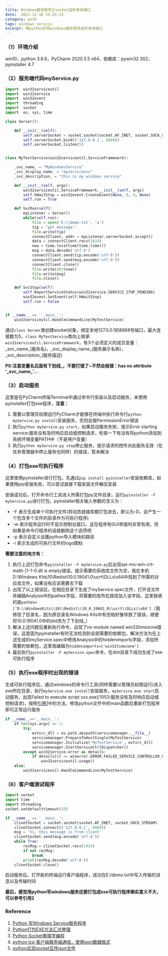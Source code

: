 ```yaml
---
title: Windows服务程序之socket监听本地端口
date:  2021-12-18 15:25:13
category: work
tags: windows service
excerpt: 用python实现windows服务程序监听本地端口
---
```


### （1）环境介绍
win10，python 3.8.6，PyCharm 2020.3.5 x64，依赖库：pywin32 302，pyinstaller 4.7

### （2）服务端代码myService.py

```python
import  win32serviceutil
import  win32service
import  win32event
import  threading
import  socket
import  os, sys, time

class Server():

    def __init__(self):
        self.serverSocket = socket.socket(socket.AF_INET, socket.SOCK_STREAM)
        self.serverSocket.bind(('127.0.0.1', 8888))
        self.serverSocket.listen(5)


class MyTestService(win32serviceutil.ServiceFramework):

    _svc_name_ = "MyWindowsService"
    _svc_display_name_ = "myservicexxx"
    _svc_description_ = "this is my windows service"

    def __init__(self, args):
        win32serviceutil.ServiceFramework.__init__(self, args)
        self.hWaitStop = win32event.CreateEvent(None, 0, 0, None)
        self.run = True

    def SvcRun(self):
        myListener = Server()
        while(self.run):
            file = open('E:\\demo.txt', 'a')
            tip = "get message:"
            file.write(tip)
            connectClient, addr = myListener.serverSocket.accept()
            data = connectClient.recv(1024)
            now = time.localtime(time.time())
            msg = data.decode('utf-8')
            connectClient.send(tip.encode('utf-8'))
            connectClient.send(msg.encode('utf-8'))
            connectClient.close()
            file.write(str(now))
            file.write(msg)
            file.close()

    def SvcStop(self):
        self.ReportServiceStatus(win32service.SERVICE_STOP_PENDING)
        win32event.SetEvent(self.hWaitStop)
        self.run = False


if __name__ == '__main__':
    win32serviceutil.HandleCommandLine(MyTestService)
```
通过`class Server`类创建socket对象，绑定本地127.0.0.1的8888号端口，最大连接数为5，`class MyTestService`类向上继承`win32serviceutil.ServiceFramework`，有3个必须定义的成员变量：\_svc\_name\_(服务名)，\_svc\_display\_name\_(服务展示名称)，\_svc\_description\_(服务描述)<br>

**PS:注意变量名后面有下划线_，不要打错了~不然会报错：has no attribute '\_svc\_name\_'...**

### （3）启动服务
这里是在PyCharm终端Terminal中通过命令行安装以及启动服务，未使用pyinstaller打包exe程序，**注意：**
1. 需要以管理员权限运行PyCharm才能够在终端中执行命令行`python myService.py install`安装服务，否则会报PermissionError错误
2. 执行`python myService.py start`，如果启动服务失败，提示Error starting service:服务没有及时响应启动或控制请求，检查一下有没有将python添加到系统环境变量PATH中（不是用户变量）
3. 执行`python myService.py stop`停止服务，提示请求的控件对此服务无效（在任务管理器中停止服务也同样）的错误，暂未解决

### （4）打包exe可执行程序
这里使用pyinstaller进行打包，先通过`pip install pyinstaller`安装依赖库，如果使用pip安装失败，可以尝试直接下载安装文件解压安装<br>

安装成功后，打开命令行工具进入所需打包py文件目录，运行`pyinstaller -F myService.py`进行打包，pyinstaller相关输入参数的含义为：

+ -F 表示生成单个可执行文件(将动态链接库都打包进去，默认为-D，会产生一个包含多个文件的目录作为可执行程序)
+ -w 表示程序运行时不显示控制台窗口，这在程序有GUI界面时非常有用，但如果是命令行程序的话就删除这个选项吧
+ -p 表示自定义设置python导入模块的路径
+ -i 表示生成的可执行文件的logo图标

**需要注意的地方有：**
1. 执行上述打包命令`pyinstaller -F myService.py`后出现api-ms-win-crt-math-\|1-1-0.dll is empty错误，提示需要的系统库文件为空，我在本机D:\Windows Kits\10\Redist\10.0.19041.0\ucrt\DLLs\x64中找到了所需的对应库文件，如果没有应该需要去下载
2. 出现了以上错误后，在相应目录下生成了myService.spec文件，打开该文件并编辑Analysis中的pathex字段，将需要的库所在路径加入该字段，这里我填的是`pathex=['D:\\WindowsKits\\10\\Redist\\10_0_19041_0\\ucrt\\DLLs\\x64']`（我修改了目录名，因为原目录名Windows Kits中有空格好像导致了错误，顺便将10.0.19041.0中的dot改为了下划线_）
3. 解决上述问题后重新执行命令，出现了no module named win32timezone错误，这是因为pyinstaller有时无法检测到全部需要的依赖包，解决方法为在上述生成的myService.spec中修改Analysis中的hiddenimports字段，添加所需要的依赖包，这里我编辑为`hiddenimports=['win32timezone']`
4. 最后执行`pyinstaller -F myService.spec`命令，在dist目录下成功生成了exe可执行程序

### （5）执行exe程序时出现的错误

生成可执行程序后，通过windows的命令行工具(同样需要以管理员权限运行)进入exe所在目录，执行`myService.exe install`安装服务，`myService.exe start`启动服务，出现Failed to execute script xxx.exe(/1053:服务没有及时响应启动或控制请求)，按照[引用1](https://www.cnblogs.com/dcb3688/p/4496934.html)中的方法，修改python文件中的main函数后重新打包程序即可正常运行服务

```python
if __name__=='__main__':
    if len(sys.argv) == 1:
        try:
            evtsrc_dll = os.path.abspath(servicemanager.__file__)
            servicemanager.PrepareToHostSingle(MyTestService)
            servicemanager.Initialize('MyTestService', evtsrc_dll)
            servicemanager.StartServiceCtrlDispatcher()
        except win32service.error as details:
            if details[0] == winerror.ERROR_FAILED_SERVICE_CONTROLLER_CONNECT:
                win32serviceutil.usage()
    else:
        win32serviceutil.HandleCommandLine(MyTestService)
```

### （6）客户端测试程序

```python
import socket
import time
import threading
socket.setdefaulttimeout(20)

if __name__ == '__main__':
    clinetSocket = socket.socket(socket.AF_INET, socket.SOCK_STREAM)
    clinetSocket.connect(('127.0.0.1', 8888))
    msg = 'hi, this message is from client'
    clinetSocket.send(msg.encode('utf-8'))
    while True:
        recMsg = clinetSocket.recv(1024)
        if not recMsg:
            break
        print(recMsg.decode('utf-8'))
    clinetSocket.close()
```
启动服务后，打开新的终端运行客户端程序，成功在E:/demo.txt中写入传输的消息以及传输时间

**最后，感觉用python写windows服务还要打包成exe可执行程序确实意义不大，可以参考引用2**

### Reference
1. [Python 写Windows Service服务程序](https://www.cnblogs.com/dcb3688/p/4496934.html)
2. [Python打包EXE方法汇总整理](https://mp.weixin.qq.com/s/R13TprsYVrErF4quIxhGiw)
3. [Python Socket套接字编程](https://www.cnblogs.com/LyShark/p/11317152.html)
4. [python tcp 客户端服务端通信，使用json数据格式](https://www.cnblogs.com/dzswise/p/14764975.html)
5. [python实现socket互传json文件](https://blog.csdn.net/rockray21/article/details/109514873)
